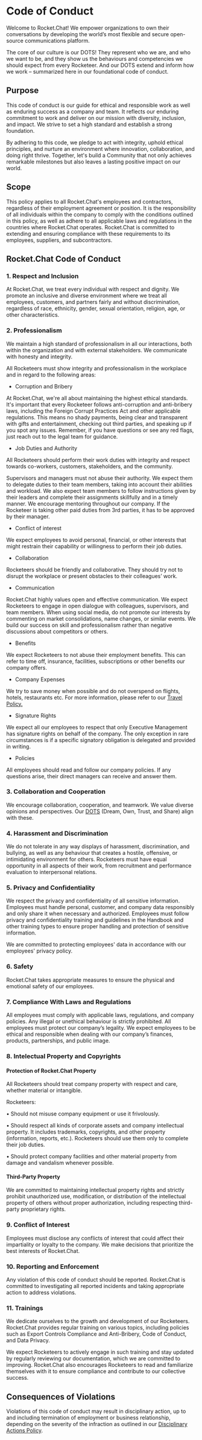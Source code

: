 # Code of Conduct

Welcome to Rocket.Chat! We empower organizations to own their conversations by developing the world’s most flexible and secure open-source communications platform.

The core of our culture is our DOTS! They represent who we are, and who we want to be, and they show us the behaviours and competencies we should expect from every Rocketeer. And our DOTS extend and inform how we work – summarized here in our foundational code of conduct.

## Purpose

This code of conduct is our guide for ethical and responsible work as well as enduring success as a company and team. It reflects our enduring commitment to work and deliver on our mission with diversity, inclusion, and impact. We strive to set a high standard and establish a strong foundation.

By adhering to this code, we pledge to act with integrity, uphold ethical principles, and nurture an environment where innovation, collaboration, and doing right thrive. Together, let's build a Community that not only achieves remarkable milestones but also leaves a lasting positive impact on our world.

## Scope

This policy applies to all Rocket.Chat's employees and contractors, regardless of their employment agreement or position. It is the responsibility of all individuals within the company to comply with the conditions outlined in this policy, as well as adhere to all applicable laws and regulations in the countries where Rocket.Chat operates. Rocket.Chat is committed to extending and ensuring compliance with these requirements to its employees, suppliers, and subcontractors.

## Rocket.Chat Code of Conduct

### 1. Respect and Inclusion

At Rocket.Chat, we treat every individual with respect and dignity. We promote an inclusive and diverse environment where we treat all employees, customers, and partners fairly and without discrimination, regardless of race, ethnicity, gender, sexual orientation, religion, age, or other characteristics.

### 2. Professionalism

We maintain a high standard of professionalism in all our interactions, both within the organization and with external stakeholders. We communicate with honesty and integrity.

All Rocketeers must show integrity and professionalism in the workplace and in regard to the following areas:

* Corruption and Bribery&#x20;

At Rocket.Chat, we're all about maintaining the highest ethical standards. It's important that every Rocketeer follows anti-corruption and anti-bribery laws, including the Foreign Corrupt Practices Act and other applicable regulations. This means no shady payments, being clear and transparent with gifts and entertainment, checking out third parties, and speaking up if you spot any issues. Remember, if you have questions or see any red flags, just reach out to the legal team for guidance.&#x20;

* Job Duties and Authority&#x20;

All Rocketeers should perform their work duties with integrity and respect towards co-workers, customers, stakeholders, and the community.&#x20;

Supervisors and managers must not abuse their authority. We expect them to delegate duties to their team members, taking into account their abilities and workload. We also expect team members to follow instructions given by their leaders and complete their assignments skillfully and in a timely manner. We encourage mentoring throughout our company. If the Rocketeer is taking other paid duties from 3rd parties, it has to be approved by their manager.&#x20;

* Conflict of interest&#x20;

We expect employees to avoid personal, financial, or other interests that might restrain their capability or willingness to perform their job duties. &#x20;

* Collaboration&#x20;

Rocketeers should be friendly and collaborative. They should try not to disrupt the workplace or present obstacles to their colleagues’ work.&#x20;

* Communication&#x20;

Rocket.Chat highly values open and effective communication. We expect Rocketeers to engage in open dialogue with colleagues, supervisors, and team members. When using social media, do not promote our interests by commenting on market consolidations, name changes, or similar events. We build our success on skill and professionalism rather than negative discussions about competitors or others.

* Benefits&#x20;

We expect Rocketeers to not abuse their employment benefits. This can refer to time off, insurance, facilities, subscriptions or other benefits our company offers.&#x20;

* Company Expenses

We try to save money when possible and do not overspend on flights, hotels, restaurants etc. For more information, please refer to our [Travel Policy.](https://app.gitbook.com/o/-M41dOPtnjO7qK6KCyrt/s/-M7hDnLLoVYXnODyaFd3-41739140/departments-and-operations/finance/travel-policy)

* Signature Rights&#x20;

We expect all our employees to respect that only Executive Management has signature rights on behalf of the company. The only exception in rare circumstances is if a specific signatory obligation is delegated and provided in writing.&#x20;

* Policies&#x20;

All employees should read and follow our company policies. If any questions arise, their direct managers can receive and answer them.

### 3. Collaboration and Cooperation

We encourage collaboration, cooperation, and teamwork. We value diverse opinions and perspectives. Our [DOTS](https://app.gitbook.com/o/-M41dOPtnjO7qK6KCyrt/s/-M7hDnLLoVYXnODyaFd3-41739140/the-company/our-culture) (Dream, Own, Trust, and Share) align with these.&#x20;

### 4. Harassment and Discrimination

We do not tolerate in any way displays of harassment, discrimination, and bullying, as well as any behaviour that creates a hostile, offensive, or intimidating environment for others. Rocketeers must have equal opportunity in all aspects of their work, from recruitment and performance evaluation to interpersonal relations.

### 5. Privacy and Confidentiality

We respect the privacy and confidentiality of all sensitive information. Employees must handle personal, customer, and company data responsibly and only share it when necessary and authorized. Employees must follow privacy and confidentiality training and guidelines in the Handbook and other training types to ensure proper handling and protection of sensitive information.&#x20;

We are committed to protecting employees' data in accordance with our employees' privacy policy.

### 6. Safety

Rocket.Chat takes appropriate measures to ensure the physical and emotional safety of our employees.

### 7. Compliance With Laws and Regulations

All employees must comply with applicable laws, regulations, and company policies. Any illegal or unethical behaviour is strictly prohibited. All employees must protect our company’s legality. We expect employees to be ethical and responsible when dealing with our company’s finances, products, partnerships, and public image.

### 8. Intelectual Property and Copyrights

#### Protection of Rocket.Chat Property

All Rocketeers should treat company property with respect and care, whether material or intangible.

Rocketeers:

• Should not misuse company equipment or use it frivolously.

• Should respect all kinds of corporate assets and company intellectual property. It includes trademarks, copyrights, and other property (information, reports, etc.). Rocketeers should use them only to complete their job duties.

• Should protect company facilities and other material property from damage and vandalism whenever possible.

#### Third-Party Property

We are committed to maintaining intellectual property rights and strictly prohibit unauthorized use, modification, or distribution of the intellectual property of others without proper authorization, including respecting third-party proprietary rights.

### 9. Conflict of Interest

Employees must disclose any conflicts of interest that could affect their impartiality or loyalty to the company. We make decisions that prioritize the best interests of Rocket.Chat.

### 10. Reporting and Enforcement

Any violation of this code of conduct should be reported. Rocket.Chat is committed to investigating all reported incidents and taking appropriate action to address violations.

### 11. Trainings

We dedicate ourselves to the growth and development of our Rocketeers. Rocket.Chat provides regular training on various topics, including policies such as Export Controls Compliance and Anti-Bribery, Code of Conduct, and Data Privacy.&#x20;

We expect Rocketeers to actively engage in such training and stay updated by regularly reviewing our documentation, which we are committed to improving. Rocket.Chat also encourages Rocketeers to read and familiarize themselves with it to ensure compliance and contribute to our collective success.

## Consequences of Violations

Violations of this code of conduct may result in disciplinary action, up to and including termination of employment or business relationship, depending on the severity of the infraction as outlined in our [Disciplinary Actions Policy](https://handbook.rocket.chat/departments-and-operations/people/disciplinary-actions-policy).&#x20;
